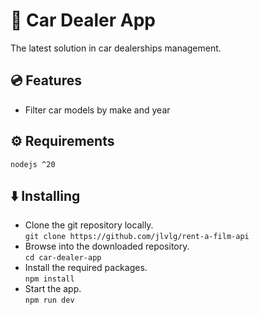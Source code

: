 # 🚗 Car Dealer App

The latest solution in car dealerships management.

## 💿 Features

* Filter car models by make and year

## ⚙️ Requirements

```
nodejs ^20
```

## ⬇️ Installing
* Clone the git repository locally.  
`git clone https://github.com/jlvlg/rent-a-film-api`
* Browse into the downloaded repository.  
`cd car-dealer-app`
* Install the required packages.  
`npm install`
* Start the app.  
`npm run dev`
